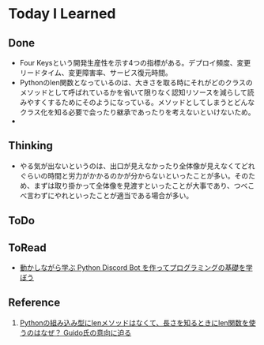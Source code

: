 # Today I Learned

## Done
- Four Keysという開発生産性を示す4つの指標がある。デプロイ頻度、変更リードタイム、変更障害率、サービス復元時間。
- Pythonのlen関数となっているのは、大きさを取る時にそれがどのクラスのメソッドとして呼ばれているかを省いて限りなく認知リソースを減らして読みやすくするためにそのようになっている。メソッドとしてしまうとどんなクラス化を知る必要で会ったり継承であったりを考えないといけないため。
- 

## Thinking
- やる気が出ないというのは、出口が見えなかったり全体像が見えなくてどれぐらいの時間と労力がかかるのかが分からないといったことが多い。そのため、まずは取り掛かって全体像を見渡すといったことが大事であり、つべこべ言わずにやれといったことが適当である場合が多い。

## ToDo

## ToRead
- [動かしながら学ぶ Python Discord Bot を作ってプログラミングの基礎を学ぼう](https://amzn.asia/d/6MbA01P)

## Reference
1. [Pythonの組み込み型にlenメソッドはなくて、長さを知るときにlen関数を使うのはなぜ？ Guido氏の意向に迫る](https://nikkie-ftnext.hatenablog.com/entry/why-python-len-is-function-not-method-guido-san-intention)
